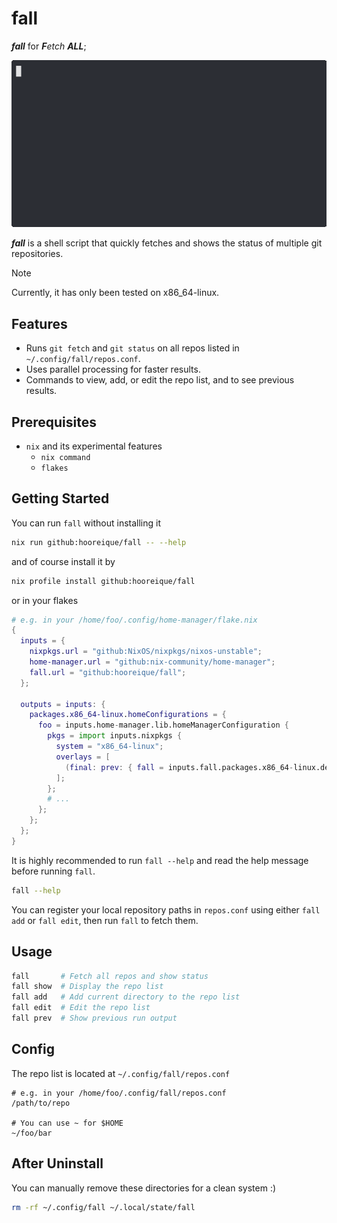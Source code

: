 # fall

**_fall_** for _**F**etch **ALL**_;

<img src="./demo.gif" alt="demo.gif">

**_fall_** is a shell script that quickly fetches and shows the status of
multiple git repositories.

> [!NOTE]
> Currently, it has only been tested on x86_64-linux.

## Features

- Runs `git fetch` and `git status` on all repos listed in
  `~/.config/fall/repos.conf`.
- Uses parallel processing for faster results.
- Commands to view, add, or edit the repo list, and to see previous results.

## Prerequisites

- `nix` and its experimental features
  - `nix command`
  - `flakes`

## Getting Started

You can run `fall` without installing it

```sh
nix run github:hooreique/fall -- --help
```

and of course install it by

```sh
nix profile install github:hooreique/fall
```

or in your flakes

```nix
# e.g. in your /home/foo/.config/home-manager/flake.nix
{
  inputs = {
    nixpkgs.url = "github:NixOS/nixpkgs/nixos-unstable";
    home-manager.url = "github:nix-community/home-manager";
    fall.url = "github:hooreique/fall";
  };

  outputs = inputs: {
    packages.x86_64-linux.homeConfigurations = {
      foo = inputs.home-manager.lib.homeManagerConfiguration {
        pkgs = import inputs.nixpkgs {
          system = "x86_64-linux";
          overlays = [
            (final: prev: { fall = inputs.fall.packages.x86_64-linux.default; })
          ];
        };
        # ...
      };
    };
  };
}
```

It is highly recommended to run `fall --help` and read the help message before
running `fall`.

```sh
fall --help
```

You can register your local repository paths in `repos.conf` using either
`fall add` or `fall edit`, then run `fall` to fetch them.

## Usage

```sh
fall       # Fetch all repos and show status
fall show  # Display the repo list
fall add   # Add current directory to the repo list
fall edit  # Edit the repo list
fall prev  # Show previous run output
```

## Config

The repo list is located at `~/.config/fall/repos.conf`

```plaintext
# e.g. in your /home/foo/.config/fall/repos.conf
/path/to/repo

# You can use ~ for $HOME
~/foo/bar
```

## After Uninstall

You can manually remove these directories for a clean system :)

```sh
rm -rf ~/.config/fall ~/.local/state/fall
```
